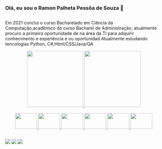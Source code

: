 ### Olá, eu sou o Ramon Palheta Pessôa de Souza 👋
##



<p>Em 2021 concluí o curso Bacharelado em Ciência da Computação,acadêmico do curso Bacharel de Administração, atualmente procuro a primeira oportunidade de na área da TI para adquirir conhecimento e experiência e ou oportunidad
 Atualmente  estudando  tencologias  Python, C#,Html/CSS/Java/QA</p>




<div align="center">
  <a href="https://github.com/RamonPPessoa">
  <img height="180em" src="https://github-readme-stats.vercel.app/api?username=RamonPPessoa&show_icons=true&theme=dark&include_all_commits=true&count_private=true"/>
  <img height="180em" src="https://github-readme-stats.vercel.app/api/top-langs/?username=RamonPPessoa&layout=compact&langs_count=7&theme=dark"/>

  
  <div style="display-flex"><br>
    <img height ="50" width="70"  src="https://cdn.jsdelivr.net/gh/devicons/devicon/icons/python/python-original-wordmark.svg" />

    
  <img height ="50" width="70" src = "https://cdn.jsdelivr.net/gh/devicons/devicon/icons/csharp/csharp-original.svg" />
 
<img height ="50" width="70" src = https://user-images.githubusercontent.com/33637915/147134570-12b4e3e2-058d-4f54-a57b-46123aea5b76.png />
    <img height ="50" width="70" src="https://cdn.jsdelivr.net/gh/devicons/devicon/icons/mysql/mysql-original-wordmark.svg" />
    <img height ="50" width="70" src="https://cdn.jsdelivr.net/gh/devicons/devicon/icons/html5/html5-original-wordmark.svg" />
    <img height ="50" width="70" src="https://cdn.jsdelivr.net/gh/devicons/devicon/icons/css3/css3-original-wordmark.svg" />
   
  </div>
    </div>
   
  ##
  

 <a href="" target="_blank"><img src="https://img.shields.io/badge/Discord-7289DA?style=for-the-badge&logo=discord&logoColor=white" target="_blank"></a> 
  <a href = "mailto:pessoapalheta.ramon@gmail.com"><img src="https://img.shields.io/badge/-Gmail-%23333?style=for-the-badge&logo=gmail&logoColor=white" target="_blank"></a>
  <a href="https://www.linkedin.com/in/ramon-palheta-pessoa-de-souza-715503159/" target="_blank"><img src="https://img.shields.io/badge/-LinkedIn-%230077B5?style=for-the-badge&logo=linkedin&logoColor=white" target="_blank"></a> 
 

 
</div>
